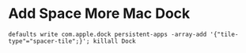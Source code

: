 # Add Space More Mac Dock

```
defaults write com.apple.dock persistent-apps -array-add '{"tile-type"="spacer-tile";}'; killall Dock
```
